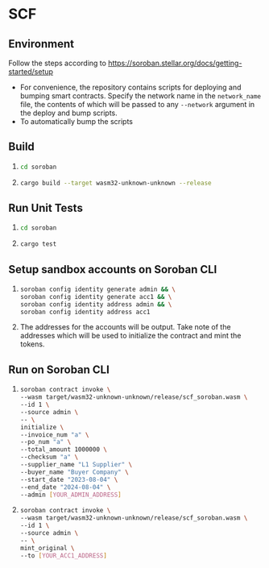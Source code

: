 # SCF

## Environment
Follow the steps according to https://soroban.stellar.org/docs/getting-started/setup 
* For convenience, the repository contains scripts for deploying and bumping smart contracts. Specify the network name in the `network_name` file, the contents of which will be passed to any `--network` argument in the deploy and bump scripts.
* To automatically bump the scripts 

## Build
1. ```bash
   cd soroban
   ```
2. ```bash
   cargo build --target wasm32-unknown-unknown --release
   ```

## Run Unit Tests
1. ```bash
   cd soroban
   ```
2. ```bash
   cargo test
   ```

## Setup sandbox accounts on Soroban CLI
1. ```bash
   soroban config identity generate admin && \
   soroban config identity generate acc1 && \
   soroban config identity address admin && \
   soroban config identity address acc1
   ```
2. The addresses for the accounts will be output. Take note of the addresses which will be used to initialize the contract and mint the tokens.

## Run on Soroban CLI
1. ```bash
   soroban contract invoke \
   --wasm target/wasm32-unknown-unknown/release/scf_soroban.wasm \
   --id 1 \
   --source admin \
   -- \
   initialize \
   --invoice_num "a" \
   --po_num "a" \
   --total_amount 1000000 \
   --checksum "a" \
   --supplier_name "L1 Supplier" \
   --buyer_name "Buyer Company" \
   --start_date "2023-08-04" \
   --end_date "2024-08-04" \
   --admin [YOUR_ADMIN_ADDRESS]
   ```
2. ```bash
   soroban contract invoke \
   --wasm target/wasm32-unknown-unknown/release/scf_soroban.wasm \
   --id 1 \
   --source admin \
   -- \
   mint_original \
   --to [YOUR_ACC1_ADDRESS]
   ```
